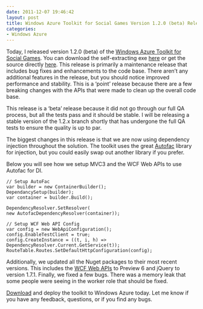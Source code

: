 ```yaml
---
date: 2011-12-07 19:46:42
layout: post
title: Windows Azure Toolkit for Social Games Version 1.2.0 (beta) Released
categories:
- Windows Azure
---
```


Today, I released version 1.2.0 (beta) of the [Windows Azure Toolkit for Social Games](http://go.microsoft.com/fwlink/?LinkID=234210). You can download the self-extracting exe [here](http://go.microsoft.com/fwlink/?LinkID=234062) or get the source directly [here](http://go.microsoft.com/fwlink/?LinkID=234213). This release is primarily a maintenance release that includes bug fixes and enhancements to the code base. There aren’t any additional features in the release, but you should notice improved performance and stability. This is a ‘point’ release because there are a few breaking changes with the APIs that were made to clean up the overall code base.

This release is a ‘beta’ release because it did not go through our full QA process, but all the tests pass and it should be stable. I will be releasing a stable version of the 1.2.x branch shortly that has undergone the full QA tests to ensure the quality is up to par.

The biggest changes in this release is that we are now using dependency injection throughout the solution. The toolkit uses the great [Autofac](http://code.google.com/p/autofac/) library for injection, but you could easily swap out another library if you prefer.

Below you will see how we setup MVC3 and the WCF Web APIs to use Autofac for DI.

	// Setup AutoFac
	var builder = new ContainerBuilder();
	DependancySetup(builder);
	var container = builder.Build();
 
	DependencyResolver.SetResolver(
	new AutofacDependencyResolver(container));
 
	// Setup WCF Web API Config
	var config = new WebApiConfiguration();
	config.EnableTestClient = true;
	config.CreateInstance = ((t, i, h) =>
	DependencyResolver.Current.GetService(t));
	RouteTable.Routes.SetDefaultHttpConfiguration(config);

Additionally, we updated all the Nuget packages to their most recent versions. This includes the [WCF Web APIs](http://wcf.codeplex.com) to Preview 6 and jQuery to version 1.7.1. Finally, we fixed a few bugs. There was a memory leak that some people were seeing in the worker role that should be fixed.

[Download](http://go.microsoft.com/fwlink/?LinkID=234062) and deploy the toolkit to Windows Azure today. Let me know if you have any feedback, questions, or if you find any bugs.
